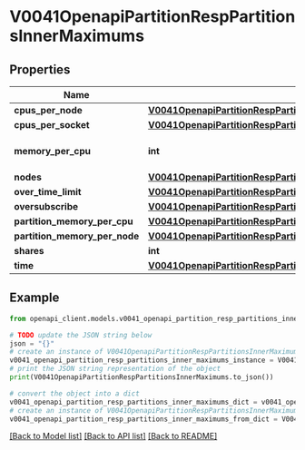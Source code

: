# V0041OpenapiPartitionRespPartitionsInnerMaximums


## Properties

Name | Type | Description | Notes
------------ | ------------- | ------------- | -------------
**cpus_per_node** | [**V0041OpenapiPartitionRespPartitionsInnerMaximumsCpusPerNode**](V0041OpenapiPartitionRespPartitionsInnerMaximumsCpusPerNode.md) |  | [optional] 
**cpus_per_socket** | [**V0041OpenapiPartitionRespPartitionsInnerMaximumsCpusPerSocket**](V0041OpenapiPartitionRespPartitionsInnerMaximumsCpusPerSocket.md) |  | [optional] 
**memory_per_cpu** | **int** | MaxMemPerCPU or MaxMemPerNode | [optional] 
**nodes** | [**V0041OpenapiPartitionRespPartitionsInnerMaximumsNodes**](V0041OpenapiPartitionRespPartitionsInnerMaximumsNodes.md) |  | [optional] 
**over_time_limit** | [**V0041OpenapiPartitionRespPartitionsInnerMaximumsOverTimeLimit**](V0041OpenapiPartitionRespPartitionsInnerMaximumsOverTimeLimit.md) |  | [optional] 
**oversubscribe** | [**V0041OpenapiPartitionRespPartitionsInnerMaximumsOversubscribe**](V0041OpenapiPartitionRespPartitionsInnerMaximumsOversubscribe.md) |  | [optional] 
**partition_memory_per_cpu** | [**V0041OpenapiPartitionRespPartitionsInnerMaximumsPartitionMemoryPerCpu**](V0041OpenapiPartitionRespPartitionsInnerMaximumsPartitionMemoryPerCpu.md) |  | [optional] 
**partition_memory_per_node** | [**V0041OpenapiPartitionRespPartitionsInnerMaximumsPartitionMemoryPerNode**](V0041OpenapiPartitionRespPartitionsInnerMaximumsPartitionMemoryPerNode.md) |  | [optional] 
**shares** | **int** | OverSubscribe | [optional] 
**time** | [**V0041OpenapiPartitionRespPartitionsInnerMaximumsTime**](V0041OpenapiPartitionRespPartitionsInnerMaximumsTime.md) |  | [optional] 

## Example

```python
from openapi_client.models.v0041_openapi_partition_resp_partitions_inner_maximums import V0041OpenapiPartitionRespPartitionsInnerMaximums

# TODO update the JSON string below
json = "{}"
# create an instance of V0041OpenapiPartitionRespPartitionsInnerMaximums from a JSON string
v0041_openapi_partition_resp_partitions_inner_maximums_instance = V0041OpenapiPartitionRespPartitionsInnerMaximums.from_json(json)
# print the JSON string representation of the object
print(V0041OpenapiPartitionRespPartitionsInnerMaximums.to_json())

# convert the object into a dict
v0041_openapi_partition_resp_partitions_inner_maximums_dict = v0041_openapi_partition_resp_partitions_inner_maximums_instance.to_dict()
# create an instance of V0041OpenapiPartitionRespPartitionsInnerMaximums from a dict
v0041_openapi_partition_resp_partitions_inner_maximums_from_dict = V0041OpenapiPartitionRespPartitionsInnerMaximums.from_dict(v0041_openapi_partition_resp_partitions_inner_maximums_dict)
```
[[Back to Model list]](../README.md#documentation-for-models) [[Back to API list]](../README.md#documentation-for-api-endpoints) [[Back to README]](../README.md)


